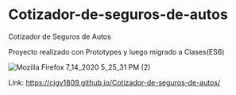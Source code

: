 # Cotizador-de-seguros-de-autos

Cotizador de Seguros de Autos

Proyecto realizado con Prototypes y luego migrado a Clases(ES6)

![Mozilla Firefox 7_14_2020 5_25_31 PM (2)](https://user-images.githubusercontent.com/57246901/87477210-24eb8000-c5fe-11ea-9c39-a9f9654e9a03.png)

Link: 
https://cjgv1809.github.io/Cotizador-de-seguros-de-autos/
